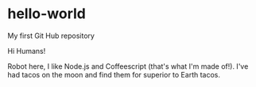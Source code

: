 # hello-world
My first Git Hub repository

Hi Humans!

Robot here, I like Node.js and Coffeescript (that's what I'm made of!).
I've had tacos on the moon and find them for superior to Earth tacos.
